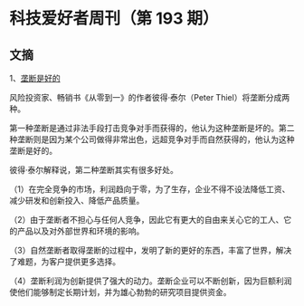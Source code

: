 # 科技爱好者周刊（第 193 期）

## 文摘

1、[垄断是好的](https://ilearned.substack.com/p/13-on-competition-and-monopolies)

风险投资家、畅销书《从零到一》的作者彼得·泰尔（Peter Thiel）将垄断分成两种。

第一种垄断是通过非法手段打击竞争对手而获得的，他认为这种垄断是坏的。第二种垄断则是因为某个公司做得非常出色，远超竞争对手而自然获得的，他认为这种垄断是好的。

彼得·泰尔解释说，第二种垄断其实有很多好处。

（1）在完全竞争的市场，利润趋向于零，为了生存，企业不得不设法降低工资、减少研发和创新投入、降低产品质量。

（2）由于垄断者不担心与任何人竞争，因此它有更大的自由来关心它的工人、它的产品以及对外部世界和环境的影响。

（3）自然垄断者取得垄断的过程中，发明了新的更好的东西，丰富了世界，解决了难题，为客户提供更多选择。

（4）垄断利润为创新提供了强大的动力。垄断企业可以不断创新，因为巨额利润使他们能够制定长期计划，并为雄心勃勃的研究项目提供资金。
